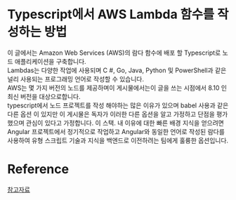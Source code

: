 # Typescript에서 AWS Lambda 함수를 작성하는 방법
이 글에서는 Amazon Web Services (AWS)의 람다 함수에 배포 할 Typescript로 노드 애플리케이션을 구축합니다.<br />
Lambdas는 다양한 작업에 사용되며 C #, Go, Java, Python 및 PowerShell과 같은 널리 사용되는 프로그래밍 언어로 작성할 수 있습니다. <br />
AWS는 몇 가지 버전의 노드를 제공하며이 게시물에서는이 글을 쓰는 시점에서 8.10 인 최신 버전을 대상으로합니다.<br />
typescript에서 노드 프로젝트를 작성 해야하는 많은 이유가 있으며 babel 사용과 같은 다른 옵션 이 있지만 
이 게시물은 독자가 이러한 다른 옵션을 알고 가정하고 단점을 평가했으며 관심이 있다고 가정합니다. 
이 스택. 내 이유에 대한 빠른 배경 지식을 얻으려면 Angular 프로젝트에서 정기적으로 작업하고 
Angular와 동일한 언어로 작성된 람다를 사용하여 유형 스크립트 기술과 지식을 백엔드로 이전하려는 팀에게 훌륭한 옵션입니다.


# Reference
[참고자료](https://scotch.io/@nwayve/how-to-build-a-lambda-function-in-typescript)
